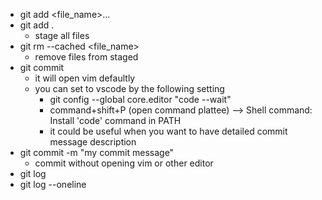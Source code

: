- git add <file_name>...
- git add .
    - stage all files
- git rm --cached <file_name>
    - remove files from staged
- git commit
    - it will open vim defaultly
    - you can set to vscode by the following setting
        - git config --global core.editor "code --wait"
        - command+shift+P (open command plattee) --> Shell command: Install 'code' command in PATH
        - it could be useful when you want to have detailed commit message description  
- git commit -m "my commit message"
    - commit without opening vim or other editor
- git log
- git log --oneline